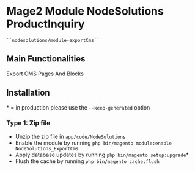 # Mage2 Module NodeSolutions ProductInquiry

    ``nodesolutions/module-exportCms``

## Main Functionalities
Export CMS Pages And Blocks

## Installation
\* = in production please use the `--keep-generated` option

### Type 1: Zip file

 - Unzip the zip file in `app/code/NodeSolutions`
 - Enable the module by running `php bin/magento module:enable NodeSolutions_ExportCms`
 - Apply database updates by running `php bin/magento setup:upgrade`\*
 - Flush the cache by running `php bin/magento cache:flush`
